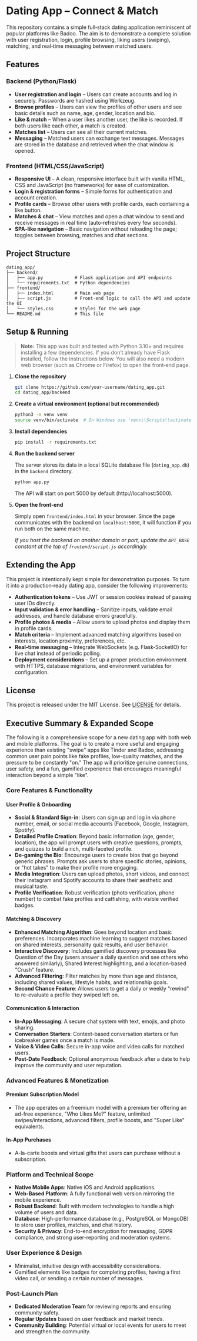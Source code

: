 # Dating App – Connect & Match

This repository contains a simple full‑stack dating application reminiscent of popular platforms like Badoo. The aim is to demonstrate a complete solution with user registration, login, profile browsing, liking users (swiping), matching, and real‑time messaging between matched users.

## Features

### Backend (Python/Flask)

* **User registration and login** – Users can create accounts and log in securely. Passwords are hashed using Werkzeug.
* **Browse profiles** – Users can view the profiles of other users and see basic details such as name, age, gender, location and bio.
* **Like & match** – When a user likes another user, the like is recorded. If both users like each other, a match is created.
* **Matches list** – Users can see all their current matches.
* **Messaging** – Matched users can exchange text messages. Messages are stored in the database and retrieved when the chat window is opened.

### Frontend (HTML/CSS/JavaScript)

* **Responsive UI** – A clean, responsive interface built with vanilla HTML, CSS and JavaScript (no frameworks) for ease of customization.
* **Login & registration forms** – Simple forms for authentication and account creation.
* **Profile cards** – Browse other users with profile cards, each containing a like button.
* **Matches & chat** – View matches and open a chat window to send and receive messages in real time (auto‑refreshes every few seconds).
* **SPA‑like navigation** – Basic navigation without reloading the page; toggles between browsing, matches and chat sections.

## Project Structure

```
dating_app/
├── backend/
│   ├── app.py            # Flask application and API endpoints
│   └── requirements.txt  # Python dependencies
├── frontend/
│   ├── index.html        # Main web page
│   ├── script.js         # Front‑end logic to call the API and update the UI
│   └── styles.css        # Styles for the web page
└── README.md             # This file
```

## Setup & Running

> **Note:** This app was built and tested with Python 3.10+ and requires installing a few dependencies. If you don’t already have Flask installed, follow the instructions below. You will also need a modern web browser (such as Chrome or Firefox) to open the front‑end page.

1. **Clone the repository**

   ```bash
   git clone https://github.com/your‑username/dating_app.git
   cd dating_app/backend
   ```

2. **Create a virtual environment (optional but recommended)**

   ```bash
   python3 -m venv venv
   source venv/bin/activate  # On Windows use 'venv\\Scripts\\activate'
   ```

3. **Install dependencies**

   ```bash
   pip install -r requirements.txt
   ```

4. **Run the backend server**

   The server stores its data in a local SQLite database file (`dating_app.db`) in the `backend` directory.

   ```bash
   python app.py
   ```

   The API will start on port 5000 by default (http://localhost:5000).

5. **Open the front‑end**

   Simply open `frontend/index.html` in your browser. Since the page communicates with the backend on `localhost:5000`, it will function if you run both on the same machine.

   *If you host the backend on another domain or port, update the `API_BASE` constant at the top of `frontend/script.js` accordingly.*

## Extending the App

This project is intentionally kept simple for demonstration purposes. To turn it into a production‑ready dating app, consider the following improvements:

* **Authentication tokens** – Use JWT or session cookies instead of passing user IDs directly.
* **Input validation & error handling** – Sanitize inputs, validate email addresses, and handle database errors gracefully.
* **Profile photos & media** – Allow users to upload photos and display them in profile cards.
* **Match criteria** – Implement advanced matching algorithms based on interests, location proximity, preferences, etc.
* **Real‑time messaging** – Integrate WebSockets (e.g. Flask‑SocketIO) for live chat instead of periodic polling.
* **Deployment considerations** – Set up a proper production environment with HTTPS, database migrations, and environment variables for configuration.

## License

This project is released under the MIT License. See [LICENSE](LICENSE) for details.

## Executive Summary & Expanded Scope

The following is a comprehensive scope for a new dating app with both web and mobile platforms. The goal is to create a more useful and engaging experience than existing "swipe" apps like Tinder and Badoo, addressing common user pain points like fake profiles, low-quality matches, and the pressure to be constantly "on." The app will prioritize genuine connections, user safety, and a fun, gamified experience that encourages meaningful interaction beyond a simple "like".

### Core Features & Functionality

#### User Profile & Onboarding
- **Social & Standard Sign-in**: Users can sign up and log in via phone number, email, or social media accounts (Facebook, Google, Instagram, Spotify).
- **Detailed Profile Creation**: Beyond basic information (age, gender, location), the app will prompt users with creative questions, prompts, and quizzes to build a rich, multi-faceted profile.
- **De-gaming the Bio**: Encourage users to create bios that go beyond generic phrases. Prompts ask users to share specific stories, opinions, or "hot takes" to make their profile more engaging.
- **Media Integration**: Users can upload photos, short videos, and connect their Instagram and Spotify accounts to share their aesthetic and musical taste.
- **Profile Verification**: Robust verification (photo verification, phone number) to combat fake profiles and catfishing, with visible verified badges.

#### Matching & Discovery
- **Enhanced Matching Algorithm**: Goes beyond location and basic preferences. Incorporates machine learning to suggest matches based on shared interests, personality quiz results, and user behavior.
- **Interactive Discovery**: Includes gamified discovery processes like Question of the Day (users answer a daily question and see others who answered similarly), Shared Interest highlighting, and a location-based "Crush" feature.
- **Advanced Filtering**: Filter matches by more than age and distance, including shared values, lifestyle habits, and relationship goals.
- **Second Chance Feature**: Allows users to get a daily or weekly "rewind" to re-evaluate a profile they swiped left on.

#### Communication & Interaction
- **In-App Messaging**: A secure chat system with text, emojis, and photo sharing.
- **Conversation Starters**: Context-based conversation starters or fun icebreaker games once a match is made.
- **Voice & Video Calls**: Secure in-app voice and video calls for matched users.
- **Post-Date Feedback**: Optional anonymous feedback after a date to help improve the community and user reputation.

### Advanced Features & Monetization

#### Premium Subscription Model
- The app operates on a freemium model with a premium tier offering an ad-free experience, "Who Likes Me?" feature, unlimited swipes/interactions, advanced filters, profile boosts, and "Super Like" equivalents.

#### In-App Purchases
- A-la-carte boosts and virtual gifts that users can purchase without a subscription.

### Platform and Technical Scope
- **Native Mobile Apps**: Native iOS and Android applications.
- **Web-Based Platform**: A fully functional web version mirroring the mobile experience.
- **Robust Backend**: Built with modern technologies to handle a high volume of users and data.
- **Database**: High-performance database (e.g., PostgreSQL or MongoDB) to store user profiles, matches, and chat history.
- **Security & Privacy**: End-to-end encryption for messaging, GDPR compliance, and strong user-reporting and moderation systems.

### User Experience & Design
- Minimalist, intuitive design with accessibility considerations.
- Gamified elements like badges for completing profiles, having a first video call, or sending a certain number of messages.

### Post-Launch Plan
- **Dedicated Moderation Team** for reviewing reports and ensuring community safety.
- **Regular Updates** based on user feedback and market trends.
- **Community Building**: Potential virtual or local events for users to meet and strengthen the community.
